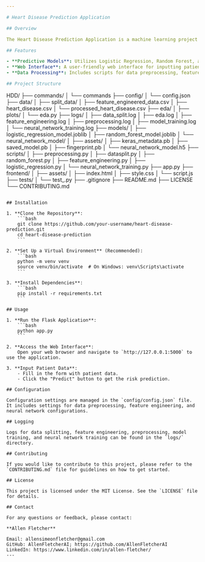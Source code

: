 ```yaml
---

# Heart Disease Prediction Application

## Overview

The Heart Disease Prediction Application is a machine learning project designed to predict the risk of heart disease based on patient data. This application leverages various machine learning models, including Logistic Regression, Random Forest, and a Neural Network, to provide accurate risk assessments.

## Features

- **Predictive Models**: Utilizes Logistic Regression, Random Forest, and a Neural Network for heart disease prediction.
- **Web Interface**: A user-friendly web interface for inputting patient data and receiving predictions.
- **Data Processing**: Includes scripts for data preprocessing, feature engineering, and model training.

## Project Structure

```
HDD/
├── commands/
│   └── commands
├── config/
│   └── config.json
├── data/
│   ├── split_data/
│   ├── feature_engineered_data.csv
│   ├── heart_disease.csv
│   └── processed_heart_disease.csv
├── eda/
│   ├── plots/
│   └── eda.py
├── logs/
│   ├── data_split.log
│   ├── eda.log
│   ├── feature_engineering.log
│   ├── preprocessing.log
│   ├── model_training.log
│   └── neural_network_training.log
├── models/
│   ├── logistic_regression_model.joblib
│   ├── random_forest_model.joblib
│   └── neural_network_model/
│       ├── assets/
│       ├── keras_metadata.pb
│       ├── saved_model.pb
│       ├── fingerprint.pb
│       └── neural_network_model.h5
├── scripts/
│   ├── preprocessing.py
│   ├── datasplit.py
│   ├── random_forest.py
│   ├── feature_engineering.py
│   ├── logistic_regression.py
│   └── neural_network_training.py
├── app.py
├── frontend/
│   ├── assets/
│   ├── index.html
│   ├── style.css
│   └── script.js
├── tests/
│   └── test_<module>.py
├── .gitignore
├── README.md
├── LICENSE
└── CONTRIBUTING.md
```

## Installation

1. **Clone the Repository**:
    ```bash
    git clone https://github.com/your-username/heart-disease-prediction.git
    cd heart-disease-prediction
    ```

2. **Set Up a Virtual Environment** (Recommended):
    ```bash
    python -m venv venv
    source venv/bin/activate  # On Windows: venv\Scripts\activate
    ```

3. **Install Dependencies**:
    ```bash
    pip install -r requirements.txt
    ```

## Usage

1. **Run the Flask Application**:
    ```bash
    python app.py
    ```

2. **Access the Web Interface**:
    Open your web browser and navigate to `http://127.0.0.1:5000` to use the application.

3. **Input Patient Data**:
    - Fill in the form with patient data.
    - Click the "Predict" button to get the risk prediction.

## Configuration

Configuration settings are managed in the `config/config.json` file. It includes settings for data preprocessing, feature engineering, and neural network configurations.

## Logging

Logs for data splitting, feature engineering, preprocessing, model training, and neural network training can be found in the `logs/` directory.

## Contributing

If you would like to contribute to this project, please refer to the `CONTRIBUTING.md` file for guidelines on how to get started.

## License

This project is licensed under the MIT License. See the `LICENSE` file for details.

## Contact

For any questions or feedback, please contact:

**Allen Fletcher**  

Email: allensimeonfletcher@gmail.com  
GitHub: AllenFletcherAI; https://github.com/AllenFletcherAI
LinkedIn: https://www.linkedin.com/in/allen-fletcher/
---
```

